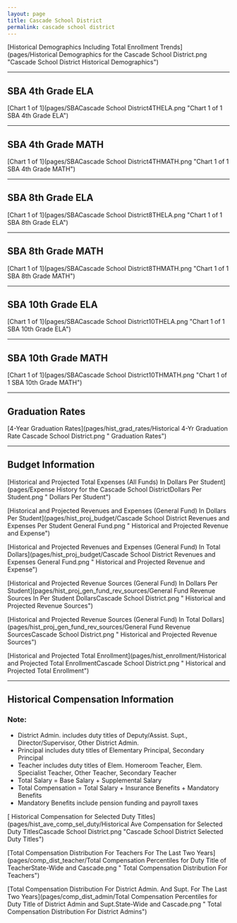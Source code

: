 ```yaml
---
layout: page
title: Cascade School District
permalink: cascade school district
---
```



[Historical Demographics Including Total Enrollment Trends](pages/Historical Demographics for the Cascade School District.png "Cascade School District Historical Demographics")

___

## SBA 4th Grade ELA

[Chart 1 of 1](pages/SBACascade School District4THELA.png "Chart 1 of 1 SBA 4th Grade ELA")


___

## SBA 4th Grade MATH

[Chart 1 of 1](pages/SBACascade School District4THMATH.png "Chart 1 of 1 SBA 4th Grade MATH")


___

## SBA 8th Grade ELA

[Chart 1 of 1](pages/SBACascade School District8THELA.png "Chart 1 of 1 SBA 8th Grade ELA")


___

## SBA 8th Grade MATH

[Chart 1 of 1](pages/SBACascade School District8THMATH.png "Chart 1 of 1 SBA 8th Grade MATH")


___

## SBA 10th Grade ELA

[Chart 1 of 1](pages/SBACascade School District10THELA.png "Chart 1 of 1 SBA 10th Grade ELA")


___

## SBA 10th Grade MATH

[Chart 1 of 1](pages/SBACascade School District10THMATH.png "Chart 1 of 1 SBA 10th Grade MATH")


___

## Graduation Rates

[4-Year Graduation Rates](pages/hist_grad_rates/Historical 4-Yr Graduation Rate Cascade School District.png " Graduation Rates")


___

## Budget Information

[Historical and Projected Total Expenses (All Funds) In Dollars Per Student](pages/Expense History for the Cascade School DistrictDollars Per Student.png " Dollars Per Student")

[Historical and Projected Revenues and Expenses (General Fund) In Dollars Per Student](pages/hist_proj_budget/Cascade School District Revenues and Expenses Per Student General Fund.png " Historical and Projected Revenue and Expense")

[Historical and Projected Revenues and Expenses (General Fund) In Total Dollars](pages/hist_proj_budget/Cascade School District Revenues and Expenses General Fund.png " Historical and Projected Revenue and Expense")

[Historical and Projected Revenue Sources (General Fund) In Dollars Per Student](pages/hist_proj_gen_fund_rev_sources/General Fund Revenue Sources In Per Student DollarsCascade School District.png " Historical and Projected Revenue Sources")

[Historical and Projected Revenue Sources (General Fund) In Total Dollars](pages/hist_proj_gen_fund_rev_sources/General Fund Revenue SourcesCascade School District.png " Historical and Projected Revenue Sources")

[Historical and Projected Total Enrollment](pages/hist_enrollment/Historical and Projected Total EnrollmentCascade School District.png " Historical and Projected Total Enrollment")


___

## Historical Compensation Information
### Note:
- District Admin. includes duty titles of Deputy/Assist. Supt., Director/Supervisor, Other District Admin.
- Principal includes duty titles of Elementary Principal, Secondary Principal
- Teacher includes duty titles of Elem. Homeroom Teacher, Elem. Specialist Teacher, Other Teacher, Secondary Teacher
- Total Salary = Base Salary + Supplemental Salary
- Total Compensation = Total Salary + Insurance Benefits + Mandatory Benefits
- Mandatory Benefits include pension funding and payroll taxes

[ Historical Compensation for Selected Duty Titles](pages/hist_ave_comp_sel_duty/Historical Ave Compensation for Selected Duty TitlesCascade School District.png "Cascade School District Selected Duty Titles")

[Total Compensation Distribution For Teachers For The Last Two Years](pages/comp_dist_teacher/Total Compensation Percentiles for Duty Title of TeacherState-Wide and Cascade.png " Total Compensation Distribution For Teachers")

[Total Compensation Distribution For District Admin. And Supt. For The Last Two Years](pages/comp_dist_admin/Total Compensation Percentiles for Duty Title of District Admin and Supt.State-Wide and Cascade.png " Total Compensation Distribution For District Admins")

